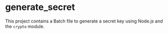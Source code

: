 # generate_secret
 This project contains a Batch file to generate a secret key using Node.js and the `crypto` module.
